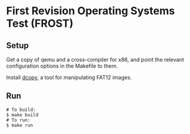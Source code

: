 First Revision Operating Systems Test (FROST)
====

## Setup
Get a copy of qemu and a cross-compiler for x86, and point the relevant
configuration options in the Makefile to them.

Install [dcopy](github.com/zanesterling/dcopy), a tool for manipulating FAT12 images.

## Run
```shell
# To build:
$ make build
# To run:
$ make run
```
